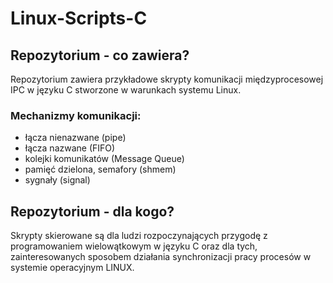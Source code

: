 # Linux-Scripts-C

## Repozytorium - co zawiera?
Repozytorium zawiera przykładowe skrypty komunikacji międzyprocesowej IPC
w języku C stworzone w warunkach systemu Linux.

### Mechanizmy komunikacji:
- łącza nienazwane (pipe)
- łącza nazwane (FIFO)
- kolejki komunikatów (Message Queue)
- pamięć dzielona, semafory (shmem)
- sygnały (signal)

## Repozytorium - dla kogo?
Skrypty skierowane są dla ludzi rozpoczynających przygodę z programowaniem
wielowątkowym w języku C oraz dla tych, zainteresowanych sposobem działania
synchronizacji pracy procesów w systemie operacyjnym LINUX.

